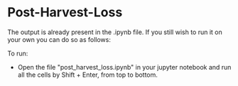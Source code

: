 # Post-Harvest-Loss
The output is already present in the .ipynb file. If you still wish to run it on your own you can do so as follows:

To run:

- Open the file "post_harvest_loss.ipynb" in your jupyter notebook and run all the cells by Shift + Enter, from top to bottom.
